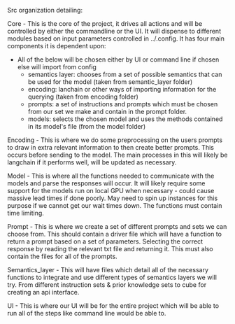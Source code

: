 Src organization detailing:

Core - This is the core of the project, it drives all actions and will be controlled by either the commandline or the UI. It will dispense to different modules based on input parameters controlled in ../.config. It has four main components it is dependent upon:
- All of the below will be chosen either by UI or command line if chosen else will import from config
    - semantics layer: chooses from a set of possible semantics that can be used for the model (taken from semantic_layer folder)
    - encoding: lanchain or other ways of importing information for the querying (taken from encoding folder)
    - prompts: a set of instructions and prompts which must be chosen from our set we make and contain in the prompt folder.
    - models: selects the chosen model and uses the methods contained in its model's file (from the model folder)

Encoding - This is where we do some preprocessing on the users prompts to draw in extra relevant information to then create better prompts. This occurs before sending to the model. The main processes in this will likely be langchain if it performs well, will be updated as necessary.

Model - This is where all the functions needed to communicate with the models and parse the responses will occur. It will likely require some support for the models run on local GPU when necessary - could cause massive lead times if done poorly. May need to spin up instances for this purpose if we cannot get our wait times down. The functions must contain time limiting. 

Prompt - This is where we create a set of different prompts and sets we can choose from. This should contain a driver file which will have a function to return a prompt based on a set of parameters. Selecting the correct response by reading the relevant txt file and returning it. This must also contain the files for all of the prompts.

Semantics_layer - This will have files which detail all of the necessary functions to integrate and use different types of semantics layers we will try. From different instruction sets & prior knowledge sets to cube for creating an api interface. 

UI - This is where our UI will be for the entire project which will be able to run all of the steps like command line would be able to.